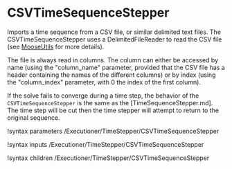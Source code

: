 # CSVTimeSequenceStepper

Imports a time sequence from a CSV file, or similar delimited text files.
The CSVTimeSequenceStepper uses a DelimitedFileReader to read the CSV file
(see [MooseUtils](MooseUtils/index.md) for more details).

The file is always read in columns. The column can either be accessed by name
(using the "column_name" parameter, provided that the CSV file has a header
containing the names of the different columns) or by index (using the
"column_index" parameter, with 0 the index of the first column).

If the solve fails to converge during a time step, the behavior of the `CSVTimeSequenceStepper` is the same as the [TimeSequenceStepper.md]. The time step will be cut then the time stepper will attempt to return to the original sequence.

!syntax parameters /Executioner/TimeStepper/CSVTimeSequenceStepper

!syntax inputs /Executioner/TimeStepper/CSVTimeSequenceStepper

!syntax children /Executioner/TimeStepper/CSVTimeSequenceStepper
